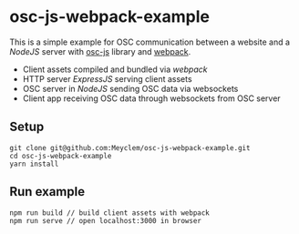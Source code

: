 # osc-js-webpack-example

This is a simple example for OSC communication between a website and a *NodeJS* server with [osc-js](https://github.com/adzialocha/osc-js) library and [webpack](https://webpack.js.org).

* Client assets compiled and bundled via *webpack*
* HTTP server *ExpressJS* serving client assets
* OSC server in *NodeJS* sending OSC data via websockets
* Client app receiving OSC data through websockets from OSC server

## Setup

```
git clone git@github.com:Meyclem/osc-js-webpack-example.git
cd osc-js-webpack-example
yarn install
```

## Run example

```
npm run build // build client assets with webpack
npm run serve // open localhost:3000 in browser
```
